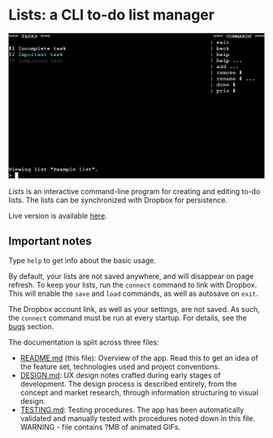 # Lists: a CLI to-do list manager

![A screenshot of Lists running in the Code Institute terminal](doc/screenshot.png)

*Lists* is an interactive command-line program for creating and editing to-do lists. The lists can be synchronized with Dropbox for persistence.

Live version is available [here](https://tearnote-lists.herokuapp.com).

## Important notes

Type `help` to get info about the basic usage.

By default, your lists are not saved anywhere, and will disappear on page refresh. To keep your lists, run the `connect` command to link with Dropbox. This will enable the `save` and `load` commands, as well as autosave on `exit`.

The Dropbox account link, as well as your settings, are not saved. As such, the `connect` command must be run at every startup. For details, see the [bugs](#bugs) section.

The documentation is split across three files:

   - [README.md](README.md) (this file): Overview of the app. Read this to get an idea of the feature set, technologies used and project conventions.
   - [DESIGN.md](doc/DESIGN.md): UX design notes crafted during early stages of development. The design process is described entirely, from the concept and market research, through information structuring to visual design.
   - [TESTING.md](doc/TESTING.md): Testing procedures. The app has been automatically validated and manually tested with procedures noted down in this file. WARNING - file contains ?MB of animated GIFs.
